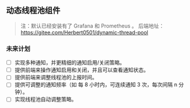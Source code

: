 ## 动态线程池组件
> 注：默认已经安装有了 Grafana 和 Prometheus 。
> 后端地址：https://gitee.com/Herbert0501/dynamic-thread-pool

### 未来计划

- [ ] 实现多种通知，并更精细的通知启用/关闭策略。
- [ ] 提供前端来操作通知启用和关闭，并且可以查看通知状态。
- [ ] 提供前端来调整线程池的上报时间。
- [ ] 提供可调整的通知频率（如 每 8 小时内，可连续通知 3 次，每次间隔 n 分钟）。
- [ ] 实现线程池自动调整策略。